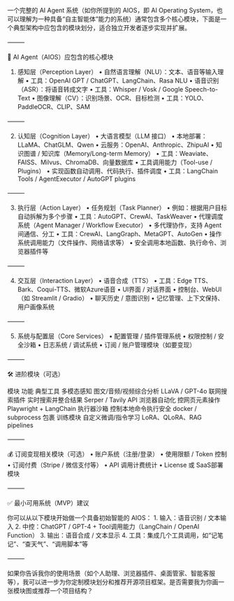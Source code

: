 一个完整的 AI Agent 系统（如你所提到的 AIOS，即 AI Operating System，也可以理解为一种具备“自主智能体”能力的系统）通常包含多个核心模块，下面是一个典型架构中应包含的模块划分，适合独立开发者逐步实现并扩展。

⸻

🧠 AI Agent（AIOS）应包含的核心模块

1. 感知层（Perception Layer）
	•	自然语言理解（NLU）：文本、语音等输入理解
	•	工具：OpenAI GPT / ChatGPT、LangChain、Rasa NLU
	•	语音识别（ASR）：将语音转成文字
	•	工具：Whisper / Vosk / Google Speech-to-Text
	•	图像理解（CV）：识别场景、OCR、目标检测
	•	工具：YOLO、PaddleOCR、CLIP、SAM

⸻

2. 认知层（Cognition Layer）
	•	大语言模型（LLM 接口）
	•	本地部署：LLaMA、ChatGLM、Qwen
	•	云服务：OpenAI、Anthropic、ZhipuAI
	•	知识图谱 / 知识库（Memory/Long-term Memory）
	•	工具：Weaviate、FAISS、Milvus、ChromaDB、向量数据库
	•	工具调用能力（Tool-use / Plugins）
	•	实现函数自动调用、代码执行、插件调度
	•	工具：LangChain Tools / AgentExecutor / AutoGPT plugins

⸻

3. 执行层（Action Layer）
	•	任务规划（Task Planner）
	•	例如：根据用户目标自动拆解为多个步骤
	•	工具：AutoGPT、CrewAI、TaskWeaver
	•	代理调度系统（Agent Manager / Workflow Executor）
	•	多代理协作，支持 Agent 间通信、分工
	•	工具：CrewAI、LangGraph、MetaGPT、AutoGen
	•	操作系统调用能力（文件操作、网络请求等）
	•	安全调用本地函数、执行命令、浏览器插件等

⸻

4. 交互层（Interaction Layer）
	•	语音合成（TTS）
	•	工具：Edge TTS、Bark、Coqui-TTS、微软Azure语音
	•	UI界面 / 对话界面
	•	控制台、WebUI（如 Streamlit / Gradio）
	•	聊天历史 / 意图识别
	•	记忆管理、上下文保持、用户画像系统

⸻

5. 系统与配置层（Core Services）
	•	配置管理 / 插件管理系统
	•	权限控制 / 安全沙箱
	•	日志系统 / 调试系统
	•	订阅 / 账户管理模块（如要变现）

⸻

🛠️ 进阶模块（可选）

模块	功能	典型工具
多模态感知	图文/音频/视频综合分析	LLaVA / GPT-4o
联网搜索插件	实时搜索并整合结果	Serper / Tavily API
浏览器自动化	控网页元素操作	Playwright + LangChain
执行器沙箱	控制本地命令执行安全	docker / subprocess 包裹
训练模块	自定义微调/指令学习	LoRA、QLoRA、RAG pipelines


⸻

💰 订阅变现相关模块（可选）
	•	账户系统（注册/登录）
	•	使用限额 / Token 控制
	•	订阅付费（Stripe / 微信支付等）
	•	API 调用计费统计
	•	License 或 SaaS部署模块

⸻

✅ 最小可用系统（MVP）建议

你可以从以下模块开始做一个具备初始智能的 AIOS：
	1.	输入：语音识别 / 文本输入
	2.	中控：ChatGPT / GPT-4 + Tool调用能力（LangChain / OpenAI Function）
	3.	输出：语音合成 / 文本显示
	4.	工具：集成几个工具调用，如“记笔记”、“查天气”、“调用脚本”等

⸻

如果你告诉我你的使用场景（如个人助理、浏览器插件、桌面管家、智能客服等），我可以进一步为你定制模块划分和推荐开源项目框架。是否需要我为你画一张模块图或推荐一个项目结构？
